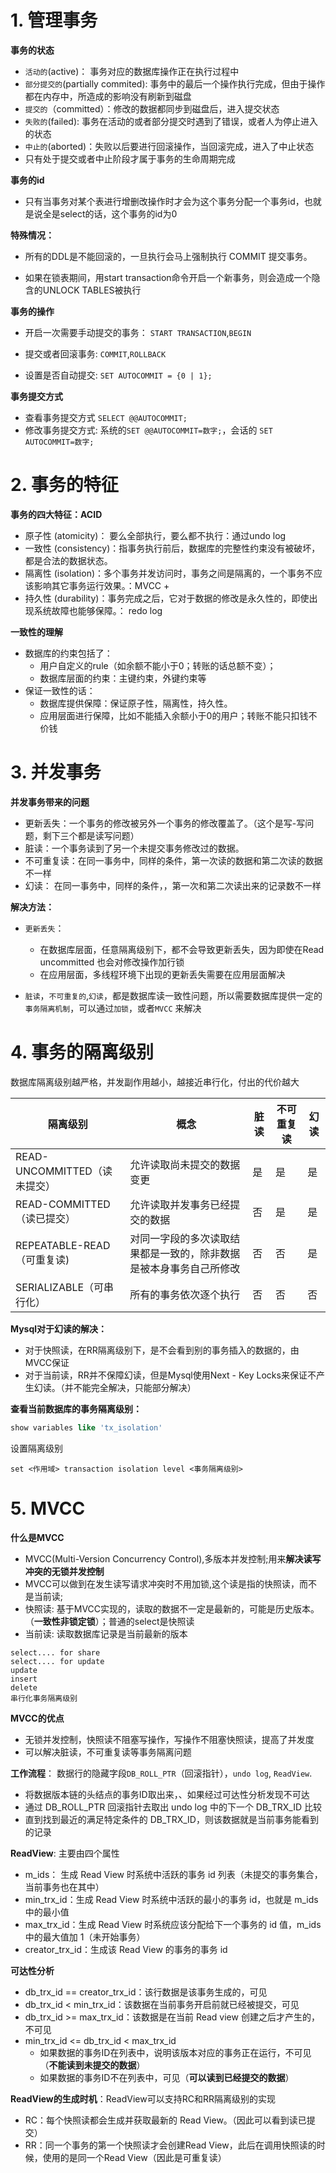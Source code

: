 

# 1. 管理事务

**事务的状态**

- `活动的`(active)： 事务对应的数据库操作正在执行过程中
- `部分提交的`(partially commited): 事务中的最后一个操作执行完成，但由于操作都在内存中，所造成的影响没有刷新到磁盘
- `提交的`（committed）：修改的数据都同步到磁盘后，进入提交状态
- `失败的`(failed): 事务在活动的或者部分提交时遇到了错误，或者人为停止进入的状态
- `中止的`(aborted)：失败以后要进行回滚操作，当回滚完成，进入了中止状态
- 只有处于提交或者中止阶段才属于事务的生命周期完成

**事务的id**

- 只有当事务对某个表进行增删改操作时才会为这个事务分配一个事务id，也就是说全是select的话，这个事务的id为0

**特殊情况：**

- 所有的DDL是不能回滚的，一旦执行会马上强制执行 COMMIT 提交事务。

- 如果在锁表期间，用start transaction命令开启一个新事务，则会造成一个隐含的UNLOCK TABLES被执行

**事务的操作**

- 开启一次需要手动提交的事务： `START TRANSACTION`,`BEGIN`

- 提交或者回滚事务: `COMMIT`,`ROLLBACK`

- 设置是否自动提交: `SET AUTOCOMMIT = {0 | 1};`

**事务提交方式**

- 查看事务提交方式 `SELECT @@AUTOCOMMIT; `
- 修改事务提交方式: 系统的`SET @@AUTOCOMMIT=数字;`，会话的 `SET AUTOCOMMIT=数字;`

# 2. 事务的特征

**事务的四大特征：ACID**

- 原子性 (atomicity)：  要么全部执行，要么都不执行：通过undo log
- 一致性 (consistency)：指事务执行前后，数据库的完整性约束没有被破坏，都是合法的数据状态。
- 隔离性 (isolation)：多个事务并发访问时，事务之间是隔离的，一个事务不应该影响其它事务运行效果。：MVCC + 
- 持久性 (durability)：事务完成之后，它对于数据的修改是永久性的，即使出现系统故障也能够保障。： redo log

**一致性的理解**

- 数据库的约束包括了：
  - 用户自定义的rule（如余额不能小于0；转账的话总额不变）；
  - 数据库层面的约束：主键约束，外键约束等
- 保证一致性的话：
  - 数据库提供保障：保证原子性，隔离性，持久性。
  - 应用层面进行保障，比如不能插入余额小于0的用户；转账不能只扣钱不价钱

# 3. 并发事务

**并发事务带来的问题**

- 更新丢失：一个事务的修改被另外一个事务的修改覆盖了。（这个是写-写问题，剩下三个都是读写问题）
- 脏读：一个事务读到了另一个未提交事务修改过的数据。
- 不可重复读：在同一事务中，同样的条件，第一次读的数据和第二次读的数据不一样
- 幻读： 在同一事务中，同样的条件，，第一次和第二次读出来的记录数不一样

**解决方法：**

- `更新丢失`：
  - 在数据库层面，任意隔离级别下，都不会导致更新丢失，因为即使在Read uncommitted 也会对修改操作加行锁
  - 在应用层面，多线程环境下出现的更新丢失需要在应用层面解决

- `脏读`，`不可重复的`,`幻读`，都是数据库读一致性问题，所以需要数据库提供一定的`事务隔离机制`，可以通过`加锁`，或者`MVCC` 来解决

# 4. 事务的隔离级别

数据库隔离级别越严格，并发副作用越小，越接近串行化，付出的代价越大

| 隔离级别                     | 概念                                                         | 脏读 | 不可重复读 | 幻读 |
| ---------------------------- | ------------------------------------------------------------ | ---- | ---------- | ---- |
| READ-UNCOMMITTED（读未提交） | 允许读取尚未提交的数据变更                                   | 是   | 是         | 是   |
| READ-COMMITTED（读已提交）   | 允许读取并发事务已经提交的数据                               | 否   | 是         | 是   |
| REPEATABLE-READ（可重复读)   | 对同一字段的多次读取结果都是一致的，除非数据是被本身事务自己所修改 | 否   | 否         | 是   |
| SERIALIZABLE（可串行化）     | 所有的事务依次逐个执行                                       | 否   | 否         | 否   |

**Mysql对于幻读的解决：**

- 对于快照读，在RR隔离级别下，是不会看到别的事务插入的数据的，由MVCC保证
- 对于当前读，RR并不保障幻读，但是Mysql使用Next - Key Locks来保证不产生幻读。（并不能完全解决，只能部分解决）

**查看当前数据库的事务隔离级别：**

```sql
show variables like 'tx_isolation'
```

设置隔离级别

```mysql
set <作用域> transaction isolation level <事务隔离级别>
```

# 5. MVCC

**什么是MVCC**

- MVCC(Multi-Version Concurrency Control),多版本并发控制;用来**解决读写冲突的无锁并发控制**
- MVCC可以做到在发生读写请求冲突时不用加锁,这个读是指的快照读，而不是当前读;
- 快照读: 基于MVCC实现的，读取的数据不一定是最新的，可能是历史版本。（**一致性非锁定锁**）；普通的select是快照读
- 当前读: 读取数据库记录是当前最新的版本

```mysql
select.... for share
select.... for update
update
insert
delete
串行化事务隔离级别
```

**MVCC的优点**

- 无锁并发控制，快照读不阻塞写操作，写操作不阻塞快照读，提高了并发度
- 可以解决脏读，不可重复读等事务隔离问题

**工作流程**： 数据行的隐藏字段`DB_ROLL_PTR`（回滚指针），`undo log`, `ReadView`.

- 将数据版本链的头结点的事务ID取出来，、如果经过可达性分析发现不可达
- 通过 DB_ROLL_PTR 回滚指针去取出 undo log 中的下一个 DB_TRX_ID 比较
- 直到找到最近的满足特定条件的 DB_TRX_ID，则该数据就是当前事务能看到的记录

**ReadView**: 主要由四个属性

- m_ids：     生成 Read View 时系统中活跃的事务 id 列表（未提交的事务集合，当前事务也在其中）
- min_trx_id：生成 Read View 时系统中活跃的最小的事务 id，也就是 m_ids 中的最小值
- max_trx_id：生成 Read View 时系统应该分配给下一个事务的 id 值，m_ids 中的最大值加 1（未开始事务）
- creator_trx_id：生成该 Read View 的事务的事务 id

**可达性分析**

- db_trx_id == creator_trx_id：该行数据是该事务生成的，可见
- db_trx_id <  min_trx_id：该数据在当前事务开启前就已经被提交，可见
- db_trx_id >= max_trx_id：该数据是在当前 Read view 创建之后才产生的，不可见
- min_trx_id <= db_trx_id < max_trx_id
  - 如果数据的事务ID在列表中，说明该版本对应的事务正在运行，不可见（**不能读到未提交的数据**）
  - 如果数据的事务ID不在列表中，可见（**可以读到已经提交的数据**）

**ReadView的生成时机**：ReadView可以支持RC和RR隔离级别的实现

- RC：每个快照读都会生成并获取最新的 Read View。（因此可以看到读已提交）
- RR：同一个事务的第一个快照读才会创建Read View，此后在调用快照读的时候，使用的是同一个Read View（因此是可重复读）
